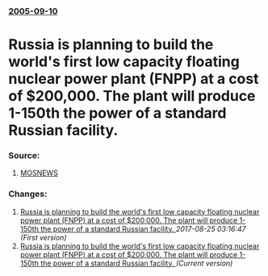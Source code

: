 ### [2005-09-10](/news/2005/09/10/index.md)

#  Russia is planning to build the world's first low capacity floating nuclear power plant (FNPP) at a cost of $200,000. The plant will produce 1-150th the power of a standard Russian facility. 




### Source:

1. [MOSNEWS](http://www.mosnews.com/money/2005/09/09/floatingnuclearplant.shtml)

### Changes:

1. [ Russia is planning to build the world's first low capacity floating nuclear power plant (FNPP) at a cost of $200,000. The plant will produce 1-150th the power of a standard Russian facility. ](/news/2005/09/10/russia-is-planning-to-build-the-world-s-first-low-capacity-floating-nuclear-power-plant-fnpp-at-a-cost-of-200-000-the-plant-will-produ.md) _2017-08-25 03:16:47 (First version)_
1. [ Russia is planning to build the world's first low capacity floating nuclear power plant (FNPP) at a cost of $200,000. The plant will produce 1-150th the power of a standard Russian facility. ](/news/2005/09/10/russia-is-planning-to-build-the-world-s-first-low-capacity-floating-nuclear-power-plant-fnpp-at-a-cost-of-200-000-the-plant-will-produc.md) _(Current version)_
